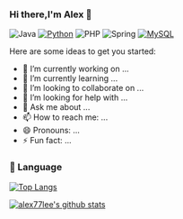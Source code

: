 ### Hi there,I'm Alex 👋
![Java](https://img.shields.io/badge/Java---?color=333&logo=Java&logoColor=orange&style=for-the-badge)
[![Python](https://img.shields.io/badge/Python---?logo=python&style=for-the-badge&color=9cf)](https://python.org)
![PHP](https://img.shields.io/badge/php---?logo=php&style=for-the-badge&color=9cf)
![Spring](https://img.shields.io/badge/Spring---?color=brightgreen&logo=Spring&logoColor=fff&style=for-the-badge)
[![MySQL](https://img.shields.io/badge/-MySQL-336791?logo=MySQL&logoColor=white&link=https://www.postgresql.org/&style=for-the-badge)](https://www.mysql.com/)


Here are some ideas to get you started:

- 🔭 I’m currently working on ...
- 🌱 I’m currently learning ...
- 👯 I’m looking to collaborate on ...
- 🤔 I’m looking for help with ...
- 💬 Ask me about ...
- 📫 How to reach me: ...
- 😄 Pronouns: ...
- ⚡ Fun fact: ...

###  :hammer:  Language

[![Top Langs](https://github-profile-trophy.vercel.app/?username=alex77lee&theme=dracula&column=3&margin-w=15&margin-h=15)](https://github.com/alex77lee)

[![alex77lee's github stats](https://github-readme-stats.vercel.app/api?username=alex77lee&show_icons=true&count_private=true&theme=dark)](https://github.com/anuraghazra/github-readme-stats)


